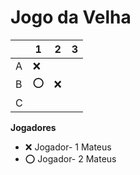 # Jogo da Velha

|   | 1 | 2 | 3 |
|---|---|---|---|
| A |❌|  |  |
| B |⭕|❌|  |
| C |  |  |  |

**Jogadores**

- ❌ Jogador- 1 Mateus 
- ⭕ Jogador- 2 Mateus